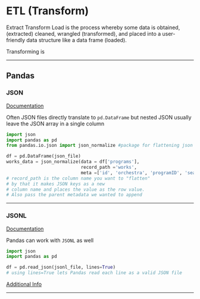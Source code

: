 # ETL (Transform)

Extract Transform Load is the process whereby some data is obtained, (extracted) cleaned, wrangled (transformed), and placed into a user-friendly data structure like a data frame (loaded).

Transforming is 

---
## Pandas
### JSON 
[Documentation](https://www.kaggle.com/jboysen/quick-tutorial-flatten-nested-json-in-pandas)

Often JSON files directly translate to `pd.DataFrame` but nested JSON usually leave the JSON array in a single column 

```python
import json 
import pandas as pd 
from pandas.io.json import json_normalize #package for flattening json in pd

df = pd.DataFrame(json_file)
works_data = json_normalize(data = df['programs'],
                            record_path ='works', 
                            meta =['id', 'orchestra', 'programID', 'season'])
# record_path is the column name you want to "flatten"
# by that it makes JSON keys as a new
# column name and places the value as the row value.
# Also pass the parent metadata we wanted to append
```

---

### JSONL
[Documentation](https://jsonlines.org/examples/)

Pandas can work with `JSONL` as well 

```python
import json 
import pandas as pd 

df = pd.read_json(jsonl_file, lines=True)
# using lines=True lets Pandas read each line as a valid JSON file
```
[Additional Info](https://pandas.pydata.org/pandas-docs/stable/reference/api/pandas.read_json.html)

---
[JSONL]: ../data/fileformats.md#JSONL